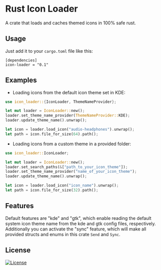 # Rust Icon Loader

A crate that loads and caches themed icons in 100% safe rust.

## Usage

Just add it to your `cargo.toml` file like this:
```
[dependencies]
icon-loader = "0.1"
```

## Examples

* Loading icons from the default icon theme set in KDE:
```rust
use icon_loader::{IconLoader, ThemeNameProvider};

let mut loader = IconLoader::new();
loader.set_theme_name_provider(ThemeNameProvider::KDE);
loader.update_theme_name().unwrap();

let icon = loader.load_icon("audio-headphones").unwrap();
let path = icon.file_for_size(64).path();
```

* Loading icons from a custom theme in a provided folder:
```rust
use icon_loader::IconLoader;

let mut loader = IconLoader::new();
loader.set_search_paths(&["path_to_your_icon_theme"]);
loader.set_theme_name_provider("name_of_your_icon_theme");
loader.update_theme_name().unwrap();

let icon = loader.load_icon("icon_name").unwrap();
let path = icon.file_for_size(32).path();
```

## Features

Default features are "kde" and "gtk", which enable reading the default system icon theme name from the kde and gtk config files, respectively.
Additionally you can activate the "sync" feature, which will make all provided structs and enums in this crate `Send` and `Sync`.

## License

[![License](https://img.shields.io/badge/license-MIT-blue.svg)](https://raw.githubusercontent.com/onur/cargo-license/master/LICENSE)

